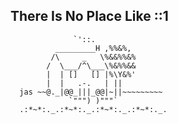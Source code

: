 There Is No Place Like ::1
-----------------------------

                  `'::.
              _________H ,%%&%,
             /\     _   \%&&%%&%
            /  \___/^\___\%&%%&&
            |  | []   [] |%\Y&%'
            |  |   .-.   | ||  
      jas ~~@._|@@_|||_@@|~||~~~~~~~~~
                 `""") )"""`
      .:*~*:._.:*~*:._.:*~*:._.:*~*:._.

